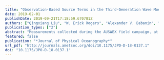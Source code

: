 ```yaml
---
title: "Observation-Based Source Terms in the Third-Generation Wave Model WAVEWATCH III: Updates and Verification"
date: 2019-02-01
publishDate: 2019-09-21T17:18:59.670701Z
authors: ["Qingxiang Liu", "W. Erick Rogers", "Alexander V. Babanin", "Ian R. Young", "Leonel Romero", "Stefan Zieger", "Fangli Qiao", "Changlong Guan"]
publication_types: ["2"]
abstract: "Measurements collected during the AUSWEX field campaign, at Lake George (Australia), resulted in new insights into the processes of wind wave interaction and whitecapping dissipation, and consequently new parameterizations of the input and dissipation source terms. The new nonlinear wind input term developed accounts for dependence of the growth on wave steepness, airflow separation, and for negative growth rate under adverse winds. The new dissipation terms feature the inherent breaking term, a cumulative dissipation term and a term due to production of turbulence by waves, which is particularly relevant for decaying seas and for swell. The latter is consistent with the observed decay rate of ocean swell. This paper describes these source terms implemented in WAVEWATCH III ®and evaluates the performance against existing source terms in academic duration-limited tests, against buoy measurements for windsea-dominated conditions, under conditions of extreme wind forcing (Hurricane Katrina), and against altimeter data in global hindcasts. Results show agreement by means of growth curves as well as integral and spectral parameters in the simulations and hindcast."
featured: false
publication: "*Journal of Physical Oceanography*"
url_pdf: "http://journals.ametsoc.org/doi/10.1175/JPO-D-18-0137.1"
doi: "10.1175/JPO-D-18-0137.1"
---
```


